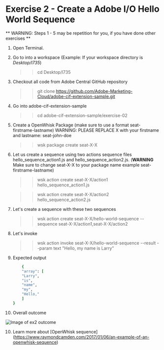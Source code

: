 Exercise 2 - Create a Adobe I/O Hello World Sequence
===========

** WARNING: Steps 1 - 5 may be repetition for you, if you have done other exercises **

1. Open Terminal.

2. Go to into a workspace (Example: If your workspace directory is *Desktop/l735*) 

	>> cd Desktop/l735

3. Checkout all code from Adobe Central GitHub repository
	
	>> git clone https://github.com/Adobe-Marketing-Cloud/adobe-cif-extension-sample.git 

4. Go into adobe-cif-extension-sample

	>> cd adobe-cif-extension-sample/exercise-02
	
5. Create a OpenWhisk Package (make sure to use a format seat-firstname-lastname)
	WARNING: PLEASE REPLACE X with your firstname and lastname: seat-john-doe
	
	>> wsk package create seat-X-X
	
5. Let us create a sequence using two actions sequence files hello_sequence_action1.js and hello_sequence_action2.js.  (**WARNING** Make sure to change seat-X-X to your package name example seat-firstname-lastname)
	
	>> wsk action create seat-X-X/action1 hello_sequence_action1.js
	
	>> wsk action create seat-X-X/action2 hello_sequence_action2.js

	
6. Let's create a sequence with these two sequences

	>> wsk action create seat-X-X/hello-world-sequence --sequence seat-X-X/action1,seat-X-X/action2

7. Let's invoke 
	
	>> wsk action invoke  seat-X-X/hello-world-sequence --result --param text "Hello, my name is Larry"
			
8. Expected output
	```ruby
		{
	    "array": [
		"Larry",
		"is",
		"name",
		"my",
		"Hello,"
	    ]
	}
	```

9. Overall outcome

![Image of ex2 outcome](https://github.com/Adobe-Marketing-Cloud/adobe-cif-extension-sample/blob/master/Resources/ex2.png)	

10. Learn more about [OpenWhisk sequence] (https://www.raymondcamden.com/2017/01/06/an-example-of-an-openwhisk-sequence)
	
